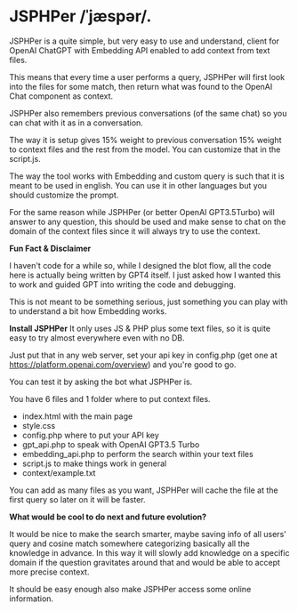 # JSPHPer /ˈjæspər/.
JSPHPer is a quite simple, but very easy to use and understand, client for OpenAI ChatGPT with Embedding API enabled to add context from text files. 

This means that every time a user performs a query, JSPHPer will first look into the files for some match, then return what was found to the OpenAI Chat component as context.

JSPHPer also remembers previous conversations (of the same chat) so you can chat with it as in a conversation.

The way it is setup gives 15% weight to previous conversation 15% weight to context files and the rest from the model. You can customize that in the script.js.

The way the tool works with Embedding and custom query is such that it is meant to be used in english. You can use it in other languages but you should customize the prompt.

For the same reason while JSPHPer (or better OpenAI GPT3.5Turbo) will answer to any question, this should be used and make sense to chat on the domain of the context files since it will always try to use the context.

**Fun Fact & Disclaimer**

I haven't code for a while so, while I designed the blot flow, all the code here is actually being written by GPT4 itself. 
I just asked how I wanted this to work and guided GPT into writing the code and debugging.

This is not meant to be something serious, just something you can play with to understand a bit how Embedding works.

**Install JSPHPer**
It only uses JS &amp; PHP plus some text files, so it is quite easy to try almost everywhere even with no DB.

Just put that in any web server, set your api key in config.php (get one at https://platform.openai.com/overview) and you're good to go.

You can test it by asking the bot what JSPHPer is.

You have 6 files and 1 folder where to put context files.

- index.html with the main page
- style.css 
- config.php where to put your API key
- gpt_api.php to speak with OpenAI GPT3.5 Turbo
- embedding_api.php to perform the search within your text files
- script.js to make things work in general
- context/example.txt

You can add as many files as you want, JSPHPer will cache the file at the first query so later on it will be faster.

**What would be cool to do next and future evolution?**

It would be nice to make the search smarter, maybe saving info of all users' query and cosine match somewhere categorizing basically all the knowledge in advance.  In this way it will slowly add knowledge on a specific domain if the question gravitates around that and would be able to accept more precise context.

It should be easy enough also make JSPHPer access some online information.
